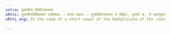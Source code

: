 ```yaml
---
sutra: तुजादीनां दीर्घोऽभ्यासस्य
vRtti: तुजादीनामितिप्रकारे आदिशब्दः । कश्च प्रकारः । तुजेदीर्घोभ्यासस्य न विहितः, दृश्यते च, ये तथाभूतास्ते तुजादयस्तेषामभ्यासस्य दीर्घः साधुर्भवति ॥
vRtti_eng: In the room of a short vowel of the Reduplicate of the roots तुज् &c, a long is substituted.

---
```

